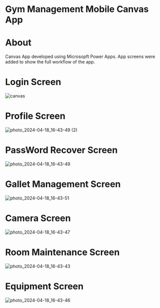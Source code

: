 # Gym Management Mobile Canvas App


# About
Canvas App developed using Microsopft Power Apps.
App screens were added to show the full workflow of the app.

# Login Screen
![canvas](https://github.com/cmmarques22/portefolio/assets/109068850/003f301d-f07c-48b8-8df4-c5ee214ad858)

# Profile Screen
![photo_2024-04-18_16-43-49 (2)](https://github.com/cmmarques22/portefolio/assets/109068850/33040c17-be9a-4ecb-bcb9-5f2f16d4fab8)

# PassWord Recover Screen
![photo_2024-04-18_16-43-49](https://github.com/cmmarques22/portefolio/assets/109068850/de3ecd4f-350c-489f-834e-8206fed37b5d)

# Gallet Management Screen
![photo_2024-04-18_16-43-51](https://github.com/cmmarques22/portefolio/assets/109068850/bf3ef0bf-0a4d-4702-9178-9f16c4d7ad67)

# Camera Screen
![photo_2024-04-18_16-43-47](https://github.com/cmmarques22/portefolio/assets/109068850/277ab39c-a03d-4a4a-a351-8d775f5f032e)

# Room Maintenance Screen
![photo_2024-04-18_16-43-43](https://github.com/cmmarques22/portefolio/assets/109068850/50538ef0-2595-4452-8df3-25f7c99a7087)

# Equipment Screen
![photo_2024-04-18_16-43-46](https://github.com/cmmarques22/portefolio/assets/109068850/a7d583f9-5747-4fca-9c7d-5750eebc935b)
